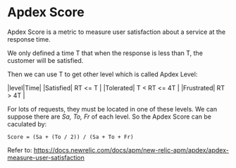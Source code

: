 # Apdex Score

Apdex Score is a metric to measure user satisfaction about a service at the response time.

We only defined a time T that when the response is less than T, the customer will be satisfied.

Then we can use T to get other level which is called Apdex Level:

|level|Time|
|Satisfied| RT <= T |
|Tolerated| T < RT <= 4T |
|Frustrated| RT > 4T |


For lots of requests, they must be located in one of these levels. We can suppose there are *Sa, To, Fr* of each level.
So the Apdex Score can be caculated by:

```
Score = (Sa + (To / 2)) / (Sa + To + Fr)
```


Refer to: https://docs.newrelic.com/docs/apm/new-relic-apm/apdex/apdex-measure-user-satisfaction
